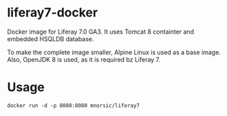 # liferay7-docker
Docker image for Liferay 7.0 GA3. It uses Tomcat 8 containter and embedded HSQLDB database.

To make the complete image smaller, Alpine Linux is used as a base image. Also, OpenJDK 8 is used, as it is required bz Liferay 7.
# Usage
`docker run -d -p 8080:8080 mnorsic/liferay7`
